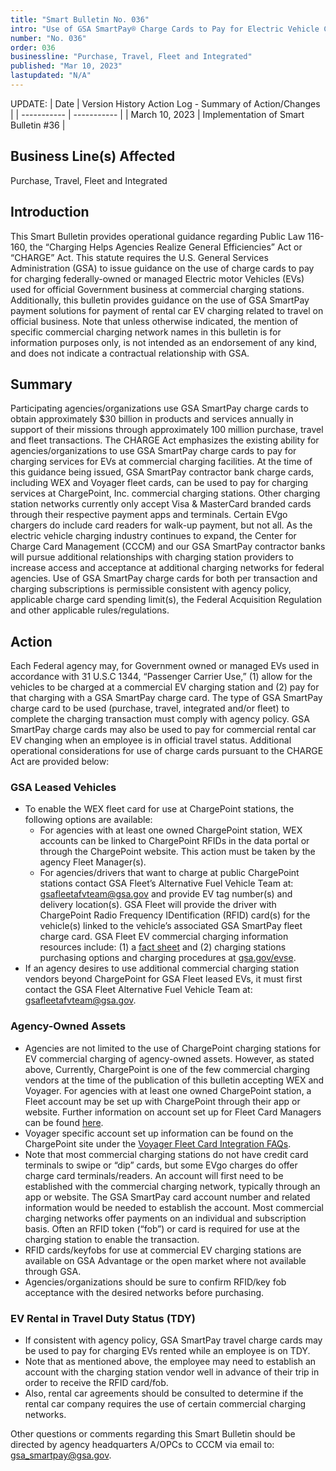 ```yaml
---
title: "Smart Bulletin No. 036"
intro: "Use of GSA SmartPay® Charge Cards to Pay for Electric Vehicle Charging Pursuant to the “Charging Helps Agencies Realize General Efficiencies” Act or “CHARGE” Act)."
number: "No. 036"
order: 036
businessline: "Purchase, Travel, Fleet and Integrated"
published: "Mar 10, 2023"
lastupdated: "N/A"
---
```


UPDATE:
| Date | Version History Action Log - Summary of Action/Changes |
| ----------- | ----------- |
| March 10, 2023 | Implementation of Smart Bulletin #36 |

## Business Line(s) Affected

Purchase, Travel, Fleet and Integrated

## Introduction

This Smart Bulletin provides operational guidance regarding Public Law 116-160, the 
“Charging Helps Agencies Realize General Efficiencies” Act or “CHARGE” Act. This 
statute requires the U.S. General Services Administration (GSA) to issue guidance on the 
use of charge cards to pay for charging federally-owned or managed Electric motor 
Vehicles (EVs) used for official Government business at commercial charging stations. 
Additionally, this bulletin provides guidance on the use of GSA SmartPay payment 
solutions for payment of rental car EV charging related to travel on official business. Note 
that unless otherwise indicated, the mention of specific commercial charging network 
names in this bulletin is for information purposes only, is not intended as an endorsement 
of any kind, and does not indicate a contractual relationship with GSA.

## Summary

Participating agencies/organizations use GSA SmartPay charge cards to obtain 
approximately $30 billion in products and services annually in support of their missions 
through approximately 100 million purchase, travel and fleet transactions. The CHARGE 
Act emphasizes the existing ability for agencies/organizations to use GSA SmartPay 
charge cards to pay for charging services for EVs at commercial charging facilities. 
At the time of this guidance being issued, GSA SmartPay contractor bank charge cards, 
including WEX and Voyager fleet cards, can be used to pay for charging services at 
ChargePoint, Inc. commercial charging stations. Other charging station networks currently 
only accept Visa & MasterCard branded cards through their respective payment apps and 
terminals. Certain EVgo chargers do include card readers for walk-up payment, but not all. 
As the electric vehicle charging industry continues to expand, the Center for Charge Card 
Management (CCCM) and our GSA SmartPay contractor banks will pursue additional 
relationships with charging station providers to increase access and acceptance at 
additional charging networks for federal agencies. Use of GSA SmartPay charge cards for 
both per transaction and charging subscriptions is permissible consistent with agency 
policy, applicable charge card spending limit(s), the Federal Acquisition Regulation and 
other applicable rules/regulations. 

## Action

Each Federal agency may, for Government owned or managed EVs used in accordance 
with 31 U.S.C 1344, “Passenger Carrier Use,” (1) allow for the vehicles to be charged at a 
commercial EV charging station and (2) pay for that charging with a GSA SmartPay 
charge card. The type of GSA SmartPay charge card to be used (purchase, travel, 
integrated and/or fleet) to complete the charging transaction must comply with agency 
policy. GSA SmartPay charge cards may also be used to pay for commercial rental car EV 
changing when an employee is in official travel status. Additional operational 
considerations for use of charge cards pursuant to the CHARGE Act are provided below:

### GSA Leased Vehicles
-  To enable the WEX fleet card for use at ChargePoint stations, the following options are available:
    -  For agencies with at least one owned ChargePoint station, WEX accounts
can be linked to ChargePoint RFIDs in the data portal or through the
ChargePoint website. This action must be taken by the agency Fleet
Manager(s).
    - For agencies/drivers that want to charge at public ChargePoint stations
contact GSA Fleet’s Alternative Fuel Vehicle Team at:
gsafleetafvteam@gsa.gov and provide EV tag number(s) and delivery
location(s). GSA Fleet will provide the driver with ChargePoint Radio
Frequency IDentification (RFID) card(s) for the vehicle(s) linked to the
vehicle’s associated GSA SmartPay fleet charge card. GSA Fleet EV
commercial charging information resources include: (1) a [fact sheet](https://www.gsa.gov/cdnstatic/Charge_EVs_at_Public_Stations.pdf) and
(2) charging stations purchasing options and charging procedures at
[gsa.gov/evse](http://gsa.gov/evse).
- If an agency desires to use additional commercial charging station vendors
beyond ChargePoint for GSA Fleet leased EVs, it must first contact the GSA
Fleet Alternative Fuel Vehicle Team at: gsafleetafvteam@gsa.gov.
### Agency-Owned Assets
- Agencies are not limited to the use of ChargePoint charging stations for EV commercial charging of agency-owned assets. However, as stated above, 
Currently, ChargePoint is one of the few commercial charging vendors at the time 
of the publication of this bulletin accepting WEX and Voyager. For agencies with 
at least one owned ChargePoint station, a Fleet account may be set up with 
ChargePoint through their app or website. Further information on account set up 
for Fleet Card Managers can be found [here](https://docs.google.com/document/d/1tm6H3aQe-JqC9qcgkbx-dxLJdkFpB2ecLsFVi0Qm6pE/edit). 
- Voyager specific account set up information can be found on the ChargePoint site
under the [Voyager Fleet Card Integration FAQs](https://www.chargepoint.com/solutions/voyager-faq/).
- Note that most commercial charging stations do not have credit card terminals to
swipe or “dip” cards, but some EVgo charges do offer charge card
terminals/readers. An account will first need to be established with the
commercial charging network, typically through an app or website. The GSA
SmartPay card account number and related information would be needed to
establish the account. Most commercial charging networks offer payments on an
individual and subscription basis. Often an RFID token (“fob”) or card is required
for use at the charging station to enable the transaction.
- RFID cards/keyfobs for use at commercial EV charging stations are available on
GSA Advantage or the open market where not available through GSA.
- Agencies/organizations should be sure to confirm RFID/key fob acceptance with
the desired networks before purchasing.
### EV Rental in Travel Duty Status (TDY)
- If consistent with agency policy, GSA SmartPay travel charge cards may be used
to pay for charging EVs rented while an employee is on TDY.
- Note that as mentioned above, the employee may need to establish an account
with the charging station vendor well in advance of their trip in order to receive
the RFID card/fob.
- Also, rental car agreements should be consulted to determine if the rental car
company requires the use of certain commercial charging networks.

Other questions or comments regarding this Smart Bulletin should be directed by agency headquarters A/OPCs to CCCM via email to: gsa_smartpay@gsa.gov. 